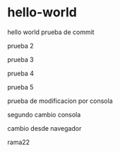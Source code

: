 # hello-world
hello world
prueba de commit


prueba 2

prueba 3

prueba 4

prueba 5

prueba de modificacion por consola

segundo cambio consola

cambio desde navegador

rama22
